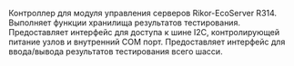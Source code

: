 Контроллер для модуля управления серверов Rikor-EcoServer R314.
Выполняет функции хранилища результатов тестирования.
Предоставляет интерфейс для доступа к шине I2С, контролирующей питание узлов и внутренний COM порт.
Предоставляет интерфейс для ввода/вывода результатов тестирования всего шасси.

